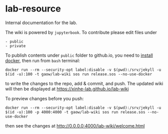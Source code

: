 # lab-resource

Internal documentation for the lab.

The wiki is powered by `jupyterbook`. To contribute please edit files under 

```
- public
- private
```

To publish contents under `public` folder to github.io, you need to [install docker](https://xinhe-lab.github.io/lab-wiki/orientation/jupyter-setup.html#install-docker), then run from `bash` terminal:

```
docker run --rm --security-opt label:disable -v $(pwd):/srv/jekyll -u $(id -u):100 -t gaow/lab-wiki sos run release.sos --no-use-docker
```
to write the changes to the repo, add & commit, and push. The updated wiki will then be displayed at https://xinhe-lab.github.io/lab-wiki

To preview changes before you push:

```
docker run --rm --security-opt label:disable -v $(pwd):/srv/jekyll -u $(id -u):100 -p 4000:4000 -t gaow/lab-wiki sos run release.sos --no-use-docker
```
then see the changes at http://0.0.0.0:4000/lab-wiki/welcome.html

